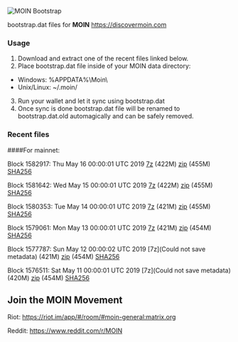 ![MOIN Bootstrap](https://i.imgur.com/KjM1jMp.jpg)

bootstrap.dat files for **MOIN** https://discovermoin.com

### Usage

1. Download and extract one of the recent files linked below.
2. Place bootstrap.dat file inside of your MOIN data directory:
 - Windows: %APPDATA%\Moin\
 - Unix/Linux: ~/.moin/
3. Run your wallet and let it sync using bootstrap.dat
4. Once sync is done bootstrap.dat file will be renamed to bootstrap.dat.old automagically and can be safely removed.


### Recent files

####For mainnet:

Block 1582917: Thu May 16 00:00:01 UTC 2019 [7z](https://transfer.sh/rMLRM/bootstrap.dat.20190516.7z) (422M) [zip](https://transfer.sh/Zp9F1/bootstrap.dat.20190516.zip) (455M) [SHA256](https://transfer.sh/hq77c/sha256.txt)

Block 1581642: Wed May 15 00:00:01 UTC 2019 [7z](https://transfer.sh/VQL5S/bootstrap.dat.20190515.7z) (422M) [zip](https://transfer.sh/9nhAw/bootstrap.dat.20190515.zip) (455M) [SHA256](https://transfer.sh/S5Cu6/sha256.txt)

Block 1580353: Tue May 14 00:00:01 UTC 2019 [7z](https://transfer.sh/Dsm9c/bootstrap.dat.20190514.7z) (421M) [zip](https://transfer.sh/QI4DM/bootstrap.dat.20190514.zip) (455M) [SHA256](https://transfer.sh/HLnIF/sha256.txt)

Block 1579061: Mon May 13 00:00:01 UTC 2019 [7z](https://transfer.sh/uhjNn/bootstrap.dat.20190513.7z) (421M) [zip](https://transfer.sh/ZYeYP/bootstrap.dat.20190513.zip) (454M) [SHA256](https://transfer.sh/DSsJx/sha256.txt)

Block 1577787: Sun May 12 00:00:02 UTC 2019 [7z](Could not save metadata) (421M) [zip]() (454M) [SHA256]()

Block 1576511: Sat May 11 00:00:01 UTC 2019 [7z](Could not save metadata) (420M) [zip]() (454M) [SHA256]()

## Join the MOIN Movement

Riot: https://riot.im/app/#/room/#moin-general:matrix.org

Reddit: https://www.reddit.com/r/MOIN
